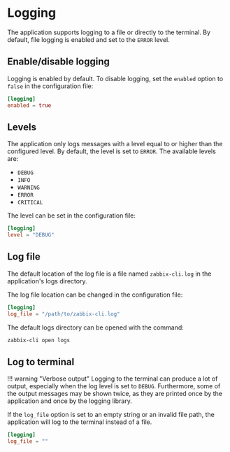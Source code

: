 # Logging

The application supports logging to a file or directly to the terminal. By default, file logging is enabled and set to the `ERROR` level.

## Enable/disable logging

Logging is enabled by default. To disable logging, set the `enabled` option to `false` in the configuration file:

```toml
[logging]
enabled = true
```

## Levels

The application only logs messages with a level equal to or higher than the configured level. By default, the level is set to `ERROR`. The available levels are:

- `DEBUG`
- `INFO`
- `WARNING`
- `ERROR`
- `CRITICAL`

The level can be set in the configuration file:

```toml
[logging]
level = "DEBUG"
```

## Log file

The default location of the log file is a file named `zabbix-cli.log` in the application's logs directory.

The log file location can be changed in the configuration file:

```toml
[logging]
log_file = "/path/to/zabbix-cli.log"
```

The default logs directory can be opened with the command:

```bash
zabbix-cli open logs
```

## Log to terminal

!!! warning "Verbose output"
    Logging to the terminal can produce a lot of output, especially when the log level is set to `DEBUG`. Furthermore, some of the output messages may be shown twice, as they are printed once by the application and once by the logging library.

If the `log_file` option is set to an empty string or an invalid file path, the application will log to the terminal instead of a file.

```toml
[logging]
log_file = ""
```
